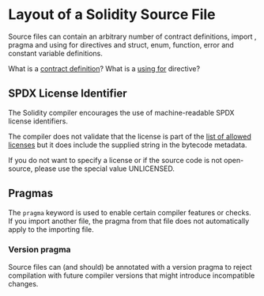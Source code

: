 # Layout of a Solidity Source File

Source files can contain an arbitrary number of contract definitions, import , pragma and using for directives and struct, enum, function, error and constant variable definitions.

What is a [contract definition](https://docs.soliditylang.org/en/latest/structure-of-a-contract.html#contract-structure)?
What is a [using for](https://docs.soliditylang.org/en/latest/contracts.html#using-for) directive?

## SPDX License Identifier

The Solidity compiler encourages the use of machine-readable SPDX license identifiers.

The compiler does not validate that the license is part of the [list of allowed licenses](https://spdx.org/licenses/) but it does include the supplied string in the bytecode metadata.

If you do not want to specify a license or if the source code is not open-source, please use the special value UNLICENSED.

## Pragmas

The `pragma` keyword is used to enable certain compiler features or checks. If you import another file, the pragma from that file does not automatically apply to the importing file.

### Version pragma

Source files can (and should) be annotated with a version pragma to reject compilation with future compiler versions that might introduce incompatible changes.
